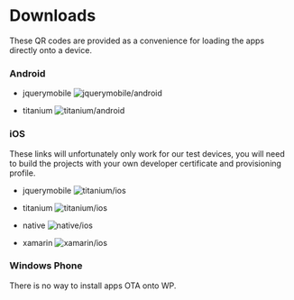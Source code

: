 # Downloads

These QR codes are provided as a convenience for loading the apps directly onto a device.

### Android

* jquerymobile
![jquerymobile/android](https://chart.googleapis.com/chart?cht=qr&chs=300x300&chl=https://github.com/downloads/ColinEberhardt/PropertyFinderCrossPlatform/PropertyCross-jquerymobile.apk)

* titanium
![titanium/android](https://chart.googleapis.com/chart?cht=qr&chs=300x300&chl=https://github.com/downloads/ColinEberhardt/PropertyFinderCrossPlatform/PropertyCross-titanium.apk)

### iOS

These links will unfortunately only work for our test devices, you will need to build the projects with your own developer certificate and provisioning profile.

* jquerymobile
![titanium/ios](https://chart.googleapis.com/chart?cht=qr&chs=400x400&chl=itms-services%3A%2F%2F%3Faction%3Ddownload-manifest%26url%3Dhttp%253A%252F%252Fplist-gen.appspot.com%252Fplist.jsp%253Furl%253Dhttps%25253A%25252F%25252Fgithub.com%25252Fdownloads%25252FColinEberhardt%25252FPropertyFinderCrossPlatform%25252FPropertyCross-jquerymobile.ipa%2526id%253Dcom.propertycross.jquerymobile.ios%2526ver%253D1.0.0%2526title%253DPropertyCross)

* titanium
![titanium/ios](https://chart.googleapis.com/chart?cht=qr&chs=400x400&chl=itms-services%3A%2F%2F%3Faction%3Ddownload-manifest%26url%3Dhttp%253A%252F%252Fplist-gen.appspot.com%252Fplist.jsp%253Furl%253Dhttps%25253A%25252F%25252Fgithub.com%25252Fdownloads%25252FColinEberhardt%25252FPropertyFinderCrossPlatform%25252FPropertyCross-titanium.ipa%2526id%253Dcom.propertycross.titanium%2526ver%253D1.0.0%2526title%253DPropertyCross)

* native
![native/ios](https://chart.googleapis.com/chart?cht=qr&chs=400x400&chl=itms-services%3A%2F%2F%3Faction%3Ddownload-manifest%26url%3Dhttp%253A%252F%252Fplist-gen.appspot.com%252Fplist.jsp%253Furl%253Dhttps%25253A%25252F%25252Fgithub.com%25252Fdownloads%25252FColinEberhardt%25252FPropertyFinderCrossPlatform%25252FPropertyCross-native.ipa%2526id%253Dcom.propertycross.ios%2526ver%253D1.0.0%2526title%253DPropertyCross)

* xamarin
![xamarin/ios](https://chart.googleapis.com/chart?cht=qr&chs=400x400&chl=itms-services%3A%2F%2F%3Faction%3Ddownload-manifest%26url%3Dhttp%253A%252F%252Fplist-gen.appspot.com%252Fplist.jsp%253Furl%253Dhttps%25253A%25252F%25252Fgithub.com%25252Fdownloads%25252FColinEberhardt%25252FPropertyFinderCrossPlatform%25252FPropertyCross-xamarin.ipa%2526id%253Dcom.propertycross.xamarin%2526ver%253D1.0.0%2526title%253DPropertyCross)

### Windows Phone

There is no way to install apps OTA onto WP.